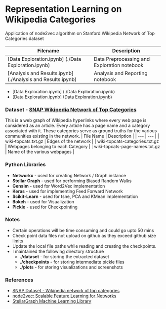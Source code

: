 # Representation Learning on Wikipedia Categories
Application of node2vec algorithm on Stanford Wikipedia Network of Top Categories dataset

| Filename | Description |
| --- | --- |
| [Data Exploration.ipynb] (./Data Exploration.ipynb) | Data Preprocessing and Exploration notebook |
| [Analysis and Results.ipynb](./Analysis and Results.ipynb) | Analysis and Reporting notebook |

- [Data Exploration.ipynb] (./Data Exploration.ipynb)
- [Data Exploration.ipynb] (Data Exploration.ipynb)

###  Dataset - [SNAP Wikipedia Network of Top Categories](https://snap.stanford.edu/data/wiki-topcats.html)
This is a web graph of Wikipedia hyperlinks where every web page is considered as an article. Every article has a page name and a category associated with it. These categories serve as ground truths for the various communities existing in the network. 
| File Name | Description |
| --- | --- |
| wiki-topcats.txt.gz | Edges of the network |
| wiki-topcats-categories.txt.gz | Webpages belonging to each Category |
| wiki-topcats-page-names.txt.gz | Name of the various webpages |

### Python Libraries 
- **Networkx** - used for creating Network / Graph instance
- **Stellar Graph** - used for performing Biased Random Walks
- **Gensim** - used for Word2Vec implementation
- **Keras** - used for implementing Feed Forward Network
- **Scikit-Learn** - used for tsne, PCA and KMean implementation
- **Bokeh** - used for Visualization
- **Pickle** - used for Checkpointing

### Notes
- Certain operations will be time consuming and could go upto 50 mins
- Check point data files not upload on github as they exceed github size limits
- Update the local file paths while reading and creating the checkpoints. 
- I maintained the following directory structure
    - **./dataset** - for storing the extracted dataset
    - **./checkpoints** - for storing intermediate pickle files
    - **./plots** - for storing visualizations and screenshots 

### References 
- [SNAP Dataset - Wikipedia network of top categories](https://snap.stanford.edu/data/wiki-topcats.html)
- [node2vec: Scalable Feature Learning for Networks](https://cs.stanford.edu/~jure/pubs/node2vec-kdd16.pdf)
- [StellarGraph Machine Learning Library](https://stellargraph.readthedocs.io/en/stable/README.html)

